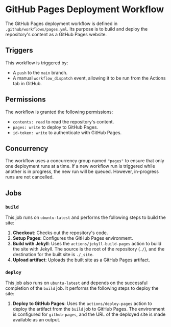 # GitHub Pages Deployment Workflow

The GitHub Pages deployment workflow is defined in `.github/workflows/pages.yml`. Its purpose is to build and deploy the repository's content as a GitHub Pages website.

## Triggers

This workflow is triggered by:

- A `push` to the `main` branch.
- A manual `workflow_dispatch` event, allowing it to be run from the Actions tab in GitHub.

## Permissions

The workflow is granted the following permissions:

- `contents: read` to read the repository's content.
- `pages: write` to deploy to GitHub Pages.
- `id-token: write` to authenticate with GitHub Pages.

## Concurrency

The workflow uses a concurrency group named `"pages"` to ensure that only one deployment runs at a time. If a new workflow run is triggered while another is in progress, the new run will be queued. However, in-progress runs are not cancelled.

## Jobs

### `build`

This job runs on `ubuntu-latest` and performs the following steps to build the site:

1.  **Checkout**: Checks out the repository's code.
2.  **Setup Pages**: Configures the GitHub Pages environment.
3.  **Build with Jekyll**: Uses the `actions/jekyll-build-pages` action to build the site with Jekyll. The source is the root of the repository (`./`), and the destination for the built site is `./_site`.
4.  **Upload artifact**: Uploads the built site as a GitHub Pages artifact.

### `deploy`

This job also runs on `ubuntu-latest` and depends on the successful completion of the `build` job. It performs the following steps to deploy the site:

1.  **Deploy to GitHub Pages**: Uses the `actions/deploy-pages` action to deploy the artifact from the `build` job to GitHub Pages. The environment is configured for `github-pages`, and the URL of the deployed site is made available as an output.
